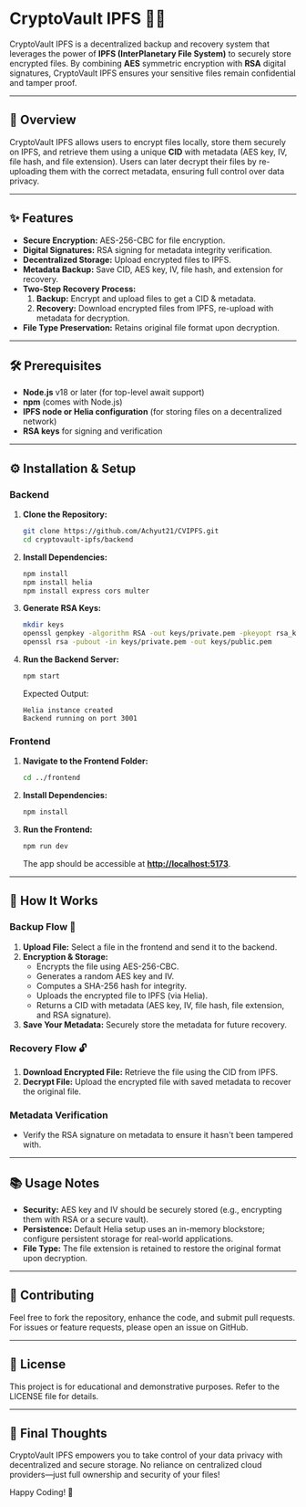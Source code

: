 # CryptoVault IPFS 🔐🚀

CryptoVault IPFS is a decentralized backup and recovery system that leverages the power of **IPFS (InterPlanetary File System)** to securely store encrypted files. By combining **AES** symmetric encryption with **RSA** digital signatures, CryptoVault IPFS ensures your sensitive files remain confidential and tamper proof.

---

## 📖 Overview

CryptoVault IPFS allows users to encrypt files locally, store them securely on IPFS, and retrieve them using a unique **CID** with metadata (AES key, IV, file hash, and file extension). Users can later decrypt their files by re-uploading them with the correct metadata, ensuring full control over data privacy.

---

## ✨ Features

- **Secure Encryption:** AES-256-CBC for file encryption.
- **Digital Signatures:** RSA signing for metadata integrity verification.
- **Decentralized Storage:** Upload encrypted files to IPFS.
- **Metadata Backup:** Save CID, AES key, IV, file hash, and extension for recovery.
- **Two-Step Recovery Process:**
  1. **Backup:** Encrypt and upload files to get a CID & metadata.
  2. **Recovery:** Download encrypted files from IPFS, re-upload with metadata for decryption.
- **File Type Preservation:** Retains original file format upon decryption.

---

## 🛠 Prerequisites

- **Node.js** v18 or later (for top-level await support)
- **npm** (comes with Node.js)
- **IPFS node or Helia configuration** (for storing files on a decentralized network)
- **RSA keys** for signing and verification

---

## ⚙️ Installation & Setup

### Backend

1. **Clone the Repository:**
   ```bash
   git clone https://github.com/Achyut21/CVIPFS.git
   cd cryptovault-ipfs/backend
   ```
2. **Install Dependencies:**
   ```bash
   npm install
   npm install helia
   npm install express cors multer
   ```
3. **Generate RSA Keys:**
   ```bash
   mkdir keys
   openssl genpkey -algorithm RSA -out keys/private.pem -pkeyopt rsa_keygen_bits:2048
   openssl rsa -pubout -in keys/private.pem -out keys/public.pem
   ```
4. **Run the Backend Server:**
   ```bash
   npm start
   ```
   Expected Output:
   ```
   Helia instance created
   Backend running on port 3001
   ```

### Frontend

1. **Navigate to the Frontend Folder:**
   ```bash
   cd ../frontend
   ```
2. **Install Dependencies:**
   ```bash
   npm install
   ```
3. **Run the Frontend:**
   ```bash
   npm run dev
   ```
   The app should be accessible at [**http://localhost:5173**](http://localhost:5173).

---

## 🔄 How It Works

### Backup Flow 🚀

1. **Upload File:** Select a file in the frontend and send it to the backend.
2. **Encryption & Storage:**
   - Encrypts the file using AES-256-CBC.
   - Generates a random AES key and IV.
   - Computes a SHA-256 hash for integrity.
   - Uploads the encrypted file to IPFS (via Helia).
   - Returns a CID with metadata (AES key, IV, file hash, file extension, and RSA signature).
3. **Save Your Metadata:** Securely store the metadata for future recovery.

### Recovery Flow 🔓

1. **Download Encrypted File:** Retrieve the file using the CID from IPFS.
2. **Decrypt File:** Upload the encrypted file with saved metadata to recover the original file.

### Metadata Verification

- Verify the RSA signature on metadata to ensure it hasn't been tampered with.

---

## 📚 Usage Notes

- **Security:** AES key and IV should be securely stored (e.g., encrypting them with RSA or a secure vault).
- **Persistence:** Default Helia setup uses an in-memory blockstore; configure persistent storage for real-world applications.
- **File Type:** The file extension is retained to restore the original format upon decryption.

---

## 🤝 Contributing

Feel free to fork the repository, enhance the code, and submit pull requests. For issues or feature requests, please open an issue on GitHub.

---

## 📄 License

This project is for educational and demonstrative purposes. Refer to the LICENSE file for details.

---

## 🚀 Final Thoughts

CryptoVault IPFS empowers you to take control of your data privacy with decentralized and secure storage. No reliance on centralized cloud providers—just full ownership and security of your files!

Happy Coding! 🎉

